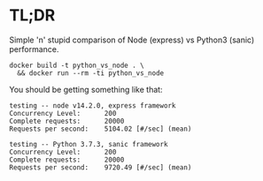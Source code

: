 # TL;DR

Simple 'n' stupid comparison of Node (express) vs Python3 (sanic) performance.

```
docker build -t python_vs_node . \
  && docker run --rm -ti python_vs_node
```

You should be getting something like that:

```
testing -- node v14.2.0, express framework
Concurrency Level:      200
Complete requests:      20000
Requests per second:    5104.02 [#/sec] (mean)

testing -- Python 3.7.3, sanic framework
Concurrency Level:      200
Complete requests:      20000
Requests per second:    9720.49 [#/sec] (mean)
```

